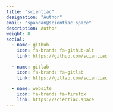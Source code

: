 ```yaml
---
title: "scientiac"
designation: "Author"
email: "spandan@scientiac.space"
description: Author
weight: 8
social:
  - name: github
    icon: fa-brands fa-github-alt
    link: https://github.com/scientiac

  - name: gitlab
    icon: fa-brands fa-gitlab
    link: https://gitlab.com/scientiac

  - name: website
    icon: fa-brands fa-firefox
    link: https://scientiac.space
---
```


